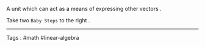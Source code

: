 A unit which can act as a means of expressing other vectors . 

Take two `Baby Steps` to the right . 
____

Tags : #math #linear-algebra